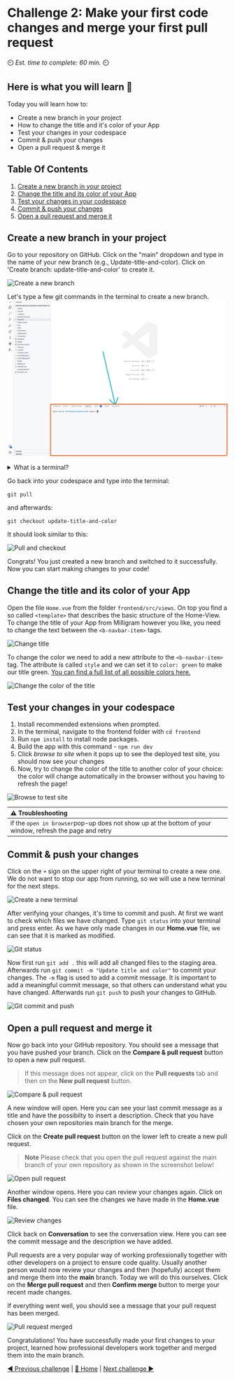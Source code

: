 # Challenge 2: Make your first code changes and merge your first pull request

⏲️ _Est. time to complete: 60 min._ ⏲️

## Here is what you will learn 🎯

Today you will learn how to:

- Create a new branch in your project
- How to change the title and it's color of your App
- Test your changes in your codespace
- Commit & push your changes
- Open a pull request & merge it

## Table Of Contents

1. [Create a new branch in your project](#create-a-new-branch-in-your-project)
2. [Change the title and its color of your App](#change-the-title-and-its-color-of-your-app)
3. [Test your changes in your codespace](#test-your-changes-in-your-codespace)
4. [Commit & push your changes](#commit--push-your-changes)
5. [Open a pull request and merge it](#open-a-pull-request-and-merge-it)

## Create a new branch in your project

Go to your repository on GitHub. Click on the "main" dropdown and type in the name of your new branch (e.g., Update-title-and-color). Click on 'Create branch: update-title-and-color' to create it.

![Create a new branch](./images/create-branch.png)

Let's type a few git commands in the terminal to create a new branch.
![Terminal](./images/terminal.png)

<details>
<summary>What is a terminal?</summary>

You are probably used to getting things done on your computer by moving your mouse around and clicking on things. There is actually a different way with which you can use your computer: The terminal!\ Instead of moving your mouse you can type a command in the terminal and the computer will execute it. Say, you want to go to a specific folder on your computer - we have a command for that, namely, `cd <path-to-your-folder>`. There are many other commands that can do many different things. We call the set of all commands and their combinations the Shell Scripting language. You can try them out for yourself, go to the terminal (the little box as shown in the picture) and type `help` - this will list all the built-in commands. Feel free to play around and give them a try to familiarize yourself with the environment. For some handy common commands you can try: `pwd` (outputs the path of your current directory) and `ls` (lists all the files in the current repository)

</details>

Go back into your codespace and type into the terminal:

    git pull

and afterwards:

    git checkout update-title-and-color

It should look similar to this:

![Pull and checkout](./images/pull-checkout.png)

Congrats! You just created a new branch and switched to it successfully. Now you can start making changes to your code!

## Change the title and its color of your App

Open the file `Home.vue` from the folder `frontend/src/views`. On top you find a so called `<template>` that describes the basic structure of the Home-View. To change the title of your App from Milligram however you like, you need to change the text between the `<b-navbar-item>` tags.

![Change title](./images/juliagram.png)

To change the color we need to add a new attribute to the `<b-navbar-item>` tag. The attribute is called `style` and we can set it to `color: green` to make our title green. [You can find a full list of all possible colors here.](https://htmlcolorcodes.com/color-names/)

![Change the color of the title](./images/style-tag.png)

## Test your changes in your codespace

1. Install recommended extensions when prompted.
2. In the terminal, navigate to the frontend folder with `cd frontend`
3. Run `npm install` to install node packages.
4. Build the app with this command - `npm run dev`
5. Click _browse to site_ when it pops up to see the deployed test site, you should now see your changes
6. Now, try to change the color of the title to another color of your choice: the color will change automatically in the browser without you having to refresh the page!

![Browse to test site](./images/browse-test.png)



| :warning: Troubleshooting          |
|:---------------------------|
| if the `open in browser`pop-up does not show up at the bottom of your window, refresh the page and retry    |



## Commit & push your changes

Click on the `+` sign on the upper right of your terminal to create a new one. We do not want to stop our app from running, so we will use a new terminal for the next steps.

![Create a new terminal](./images/new-terminal.png)

After verifying your changes, it's time to commit and push. At first we want to check which files we have changed. Type `git status` into your terminal and press enter. As we have only made changes in our **Home.vue** file, we can see that it is marked as modified.

![Git status](./images/git-status.png)

Now first run `git add .` this will add all changed files to the staging area. Afterwards run `git commit -m "Update title and color"` to commit your changes. The `-m` flag is used to add a commit message. It is important to add a meaningful commit message, so that others can understand what you have changed. Afterwards run `git push` to push your changes to GitHub.

![Git commit and push](./images/git-commit-push.png)

## Open a pull request and merge it

Now go back into your GitHub repository. You should see a message that you have pushed your branch. Click on the **Compare & pull request** button to open a new pull request. 

> If this message does not appear, click on the **Pull requests** tab and then on the **New pull request** button.

![Compare & pull request](./images/compare-pull-request.png)

A new window will open. Here you can see your last commit message as a title and have the possibilty to insert a description. Check that you have chosen your own repositories main branch for the merge.

Click on the **Create pull request** button on the lower left to create a new pull request.

> **Note**
> Please check that you open the pull request against the main branch of your own repository as shown in the screenshot below!

![Open pull request](./images/open-pull-request.png)

Another window opens. Here you can review your changes again. Click on **Files changed**. You can see the changes we have made in the **Home.vue** file.

![Review changes](./images/review-changes.png)

Click back on **Conversation** to see the conversation view. Here you can see the commit message and the description we have added.

Pull requests are a very popular way of working professionally together with other developers on a project to ensure code quality. Usually another person would now review your changes and then (hopefully) accept them and merge them into the **main** branch.
Today we will do this ourselves. Click on the **Merge pull request** and then **Confirm merge** button to merge your recent made changes.

If everything went well, you should see a message that your pull request has been merged.

![Pull request merged](./images/pull-request-merged.png)

Congratulations! You have successfully made your first changes to your project, learned how professional developers work together and merged them into the main branch.

[◀ Previous challenge](../GitHub/README.md) | [🔼 Home](../../../README.md) | [Next challenge ▶](../ApplicationPart2/README.md)
